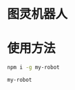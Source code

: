 # 图灵机器人
# 使用方法
```bash
npm i -g my-robot
```
```
my-robot
```
[](http://ww1.sinaimg.cn/large/be86cc18gy1flhmixinw5j20ox0dbdh9.jpg)

